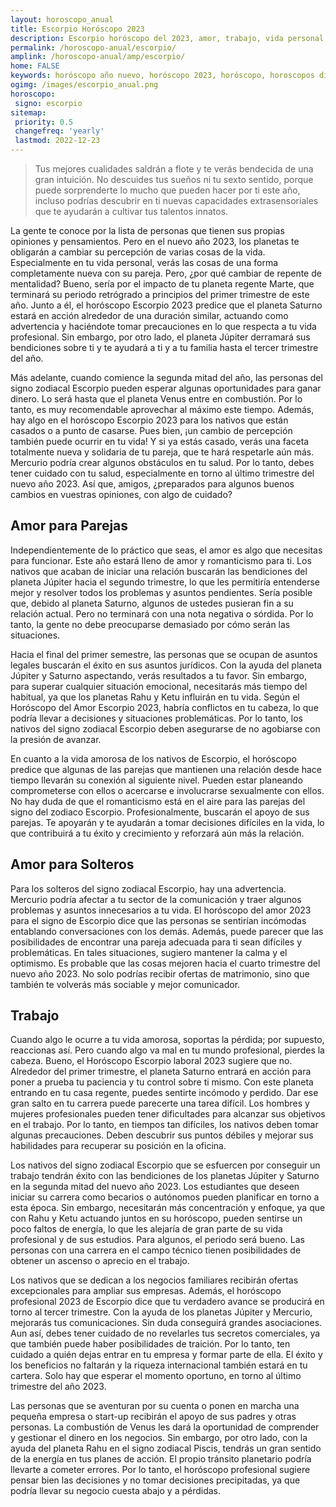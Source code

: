 ```yaml
---
layout: horoscopo_anual
title: Escorpio Horóscopo 2023 
description: Escorpio horóscopo del 2023, amor, trabajo, vida personal. Todas las predicciones para Escorpio 2023 gratis. Disfruta este año nuevo.
permalink: /horoscopo-anual/escorpio/
amplink: /horoscopo-anual/amp/escorpio/
home: FALSE
keywords: horóscopo año nuevo, horóscopo 2023, horóscopo, horoscopos diarios gratis del dia de hoy, horóscopo diario gratis,horóscopo ano nuevo 2023, horóscopo esperanza gracia, horoscopo Escorpio 2023, horoscop, horóscopos gratis, horoscopo Escorpio, horoscopo Escorpio 2023 gratis, Tarot, Astrologia, Zodíaco, Escorpio, horoscopo gratis,tarot en femenino,videncia gratuita,horoscopos gratuitos,horóscopos, astrologia,videncia gratis
ogimg: /images/escorpio_anual.png
horoscopo:
 signo: escorpio
sitemap:
 priority: 0.5
 changefreq: 'yearly'
 lastmod: 2022-12-23
---
```





> Tus mejores cualidades saldrán a flote y te verás bendecida de una gran intuición. No descuides tus sueños ni tu sexto sentido, porque puede sorprenderte lo mucho que pueden hacer por ti este año, incluso podrías descubrir en ti nuevas capacidades extrasensoriales que te ayudarán a cultivar tus talentos innatos.


La gente te conoce por la lista de personas que tienen sus propias opiniones y pensamientos. Pero en el nuevo año 2023, los planetas te obligarán a cambiar su percepción de varias cosas de la vida. Especialmente en tu vida personal, verás las cosas de una forma completamente nueva con su pareja. Pero, ¿por qué cambiar de repente de mentalidad? Bueno, sería por el impacto de tu planeta regente Marte, que terminará su periodo retrógrado a principios del primer trimestre de este año. Junto a él, el horóscopo Escorpio 2023 predice que el planeta Saturno estará en acción alrededor de una duración similar, actuando como advertencia y haciéndote tomar precauciones en lo que respecta a tu vida profesional. Sin embargo, por otro lado, el planeta Júpiter derramará sus bendiciones sobre ti y te ayudará a ti y a tu familia hasta el tercer trimestre del año.

Más adelante, cuando comience la segunda mitad del año, las personas del signo zodiacal Escorpio pueden esperar algunas oportunidades para ganar dinero. Lo será hasta que el planeta Venus entre en combustión. Por lo tanto, es muy recomendable aprovechar al máximo este tiempo. Además, hay algo en el horóscopo Escorpio 2023 para los nativos que están casados o a punto de casarse. Pues bien, ¡un cambio de percepción también puede ocurrir en tu vida! Y si ya estás casado, verás una faceta totalmente nueva y solidaria de tu pareja, que te hará respetarle aún más. Mercurio podría crear algunos obstáculos en tu salud. Por lo tanto, debes tener cuidado con tu salud, especialmente en torno al último trimestre del nuevo año 2023. Así que, amigos, ¿preparados para algunos buenos cambios en vuestras opiniones, con algo de cuidado?

## Amor para Parejas

Independientemente de lo práctico que seas, el amor es algo que necesitas para funcionar. Este año estará lleno de amor y romanticismo para ti. Los nativos que acaban de iniciar una relación buscarán las bendiciones del planeta Júpiter hacia el segundo trimestre, lo que les permitiría entenderse mejor y resolver todos los problemas y asuntos pendientes. Sería posible que, debido al planeta Saturno, algunos de ustedes pusieran fin a su relación actual. Pero no terminará con una nota negativa o sórdida. Por lo tanto, la gente no debe preocuparse demasiado por cómo serán las situaciones.

Hacia el final del primer semestre, las personas que se ocupan de asuntos legales buscarán el éxito en sus asuntos jurídicos. Con la ayuda del planeta Júpiter y Saturno aspectando, verás resultados a tu favor. Sin embargo, para superar cualquier situación emocional, necesitarás más tiempo del habitual, ya que los planetas Rahu y Ketu influirán en tu vida. Según el Horóscopo del Amor Escorpio 2023, habría conflictos en tu cabeza, lo que podría llevar a decisiones y situaciones problemáticas. Por lo tanto, los nativos del signo zodiacal Escorpio deben asegurarse de no agobiarse con la presión de avanzar.

En cuanto a la vida amorosa de los nativos de Escorpio, el horóscopo predice que algunas de las parejas que mantienen una relación desde hace tiempo llevarán su conexión al siguiente nivel. Pueden estar planeando comprometerse con ellos o acercarse e involucrarse sexualmente con ellos. No hay duda de que el romanticismo está en el aire para las parejas del signo del zodiaco Escorpio. Profesionalmente, buscarán el apoyo de sus parejas. Te apoyarán y te ayudarán a tomar decisiones difíciles en la vida, lo que contribuirá a tu éxito y crecimiento y reforzará aún más la relación.

## Amor para Solteros

Para los solteros del signo zodiacal Escorpio, hay una advertencia. Mercurio podría afectar a tu sector de la comunicación y traer algunos problemas y asuntos innecesarios a tu vida. El horóscopo del amor 2023 para el signo de Escorpio dice que las personas se sentirían incómodas entablando conversaciones con los demás. Además, puede parecer que las posibilidades de encontrar una pareja adecuada para ti sean difíciles y problemáticas. En tales situaciones, sugiero mantener la calma y el optimismo. Es probable que las cosas mejoren hacia el cuarto trimestre del nuevo año 2023. No solo podrías recibir ofertas de matrimonio, sino que también te volverás más sociable y mejor comunicador.

## Trabajo

Cuando algo le ocurre a tu vida amorosa, soportas la pérdida; por supuesto, reaccionas así. Pero cuando algo va mal en tu mundo profesional, pierdes la cabeza. Bueno, el Horóscopo Escorpio laboral 2023 sugiere que no. Alrededor del primer trimestre, el planeta Saturno entrará en acción para poner a prueba tu paciencia y tu control sobre ti mismo. Con este planeta entrando en tu casa regente, puedes sentirte incómodo y perdido. Dar ese gran salto en tu carrera puede parecerte una tarea difícil. Los hombres y mujeres profesionales pueden tener dificultades para alcanzar sus objetivos en el trabajo. Por lo tanto, en tiempos tan difíciles, los nativos deben tomar algunas precauciones. Deben descubrir sus puntos débiles y mejorar sus habilidades para recuperar su posición en la oficina.

Los nativos del signo zodiacal Escorpio que se esfuercen por conseguir un trabajo tendrán éxito con las bendiciones de los planetas Júpiter y Saturno en la segunda mitad del nuevo año 2023. Los estudiantes que deseen iniciar su carrera como becarios o autónomos pueden planificar en torno a esta época. Sin embargo, necesitarán más concentración y enfoque, ya que con Rahu y Ketu actuando juntos en su horóscopo, pueden sentirse un poco faltos de energía, lo que les alejaría de gran parte de su vida profesional y de sus estudios. Para algunos, el periodo será bueno. Las personas con una carrera en el campo técnico tienen posibilidades de obtener un ascenso o aprecio en el trabajo.

Los nativos que se dedican a los negocios familiares recibirán ofertas excepcionales para ampliar sus empresas. Además, el horóscopo profesional 2023 de Escorpio dice que tu verdadero avance se producirá en torno al tercer trimestre. Con la ayuda de los planetas Júpiter y Mercurio, mejorarás tus comunicaciones. Sin duda conseguirá grandes asociaciones. Aun así, debes tener cuidado de no revelarles tus secretos comerciales, ya que también puede haber posibilidades de traición. Por lo tanto, ten cuidado a quién dejas entrar en tu empresa y formar parte de ella. El éxito y los beneficios no faltarán y la riqueza internacional también estará en tu cartera. Solo hay que esperar el momento oportuno, en torno al último trimestre del año 2023.

Las personas que se aventuran por su cuenta o ponen en marcha una pequeña empresa o start-up recibirán el apoyo de sus padres y otras personas. La combustión de Venus les dará la oportunidad de comprender y gestionar el dinero en los negocios. Sin embargo, por otro lado, con la ayuda del planeta Rahu en el signo zodiacal Piscis, tendrás un gran sentido de la energía en tus planes de acción. El propio tránsito planetario podría llevarte a cometer errores. Por lo tanto, el horóscopo profesional sugiere pensar bien las decisiones y no tomar decisiones precipitadas, ya que podría llevar su negocio cuesta abajo y a pérdidas.